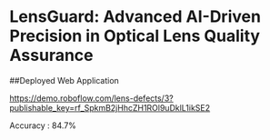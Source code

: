 # LensGuard: Advanced AI-Driven Precision in Optical Lens Quality Assurance


##Deployed Web Application

https://demo.roboflow.com/lens-defects/3?publishable_key=rf_SpkmB2jHhcZH1ROl9uDklL1ikSE2


Accuracy : 84.7%

